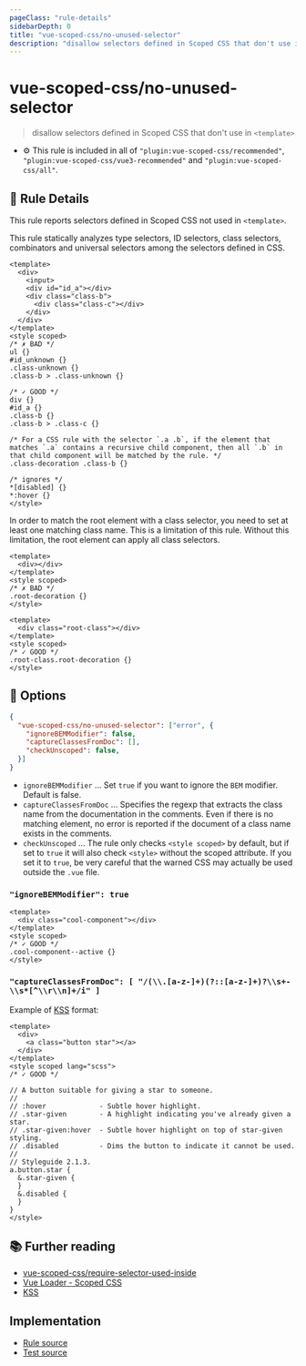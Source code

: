 ```yaml
---
pageClass: "rule-details"
sidebarDepth: 0
title: "vue-scoped-css/no-unused-selector"
description: "disallow selectors defined in Scoped CSS that don't use in `<template>`"
---
```

# vue-scoped-css/no-unused-selector

> disallow selectors defined in Scoped CSS that don't use in `<template>`

- :gear: This rule is included in all of `"plugin:vue-scoped-css/recommended"`, `"plugin:vue-scoped-css/vue3-recommended"` and `"plugin:vue-scoped-css/all"`.

## :book: Rule Details

This rule reports selectors defined in Scoped CSS not used in `<template>`.

This rule statically analyzes type selectors, ID selectors, class selectors, combinators and universal selectors among the selectors defined in CSS.

<eslint-code-block :rules="{'vue-scoped-css/no-unused-selector': ['error']}">

```vue
<template>
  <div>
    <input>
    <div id="id_a"></div>
    <div class="class-b">
      <div class="class-c"></div>
    </div>
  </div>
</template>
<style scoped>
/* ✗ BAD */
ul {}
#id_unknown {}
.class-unknown {}
.class-b > .class-unknown {}

/* ✓ GOOD */
div {}
#id_a {}
.class-b {}
.class-b > .class-c {}

/* For a CSS rule with the selector `.a .b`, if the element that matches `.a` contains a recursive child component, then all `.b` in that child component will be matched by the rule. */
.class-decoration .class-b {}

/* ignores */
*[disabled] {}
*:hover {}
</style>
```

</eslint-code-block>

In order to match the root element with a class selector, you need to set at least one matching class name.
This is a limitation of this rule. Without this limitation, the root element can apply all class selectors.

<eslint-code-block :rules="{'vue-scoped-css/no-unused-selector': ['error']}">

```vue
<template>
  <div></div>
</template>
<style scoped>
/* ✗ BAD */
.root-decoration {}
</style>
```

</eslint-code-block>

<eslint-code-block :rules="{'vue-scoped-css/no-unused-selector': ['error']}">

```vue
<template>
  <div class="root-class"></div>
</template>
<style scoped>
/* ✓ GOOD */
.root-class.root-decoration {}
</style>
```

</eslint-code-block>

## :wrench: Options

```json
{
  "vue-scoped-css/no-unused-selector": ["error", {
    "ignoreBEMModifier": false,
    "captureClassesFromDoc": [],
    "checkUnscoped": false,
  }]
}
```

- `ignoreBEMModifier` ... Set `true` if you want to ignore the `BEM` modifier. Default is false.
- `captureClassesFromDoc` ... Specifies the regexp that extracts the class name from the documentation in the comments. Even if there is no matching element, no error is reported if the document of a class name exists in the comments.
- `checkUnscoped` ... The rule only checks `<style scoped>` by default, but if set to `true` it will also check `<style>` without the scoped attribute. If you set it to `true`, be very careful that the warned CSS may actually be used outside the `.vue` file.

### `"ignoreBEMModifier": true`

<eslint-code-block :rules="{'vue-scoped-css/no-unused-selector': ['error', {ignoreBEMModifier: true}]}">

```vue
<template>
  <div class="cool-component"></div>
</template>
<style scoped>
/* ✓ GOOD */
.cool-component--active {}
</style>
```

</eslint-code-block>

### `"captureClassesFromDoc": [ "/(\\.[a-z-]+)(?::[a-z-]+)?\\s+-\\s*[^\\r\\n]+/i" ]`

Example of [KSS] format:

<eslint-code-block :rules="{'vue-scoped-css/no-unused-selector': ['error', {captureClassesFromDoc: ['/(\\.[a-z-]+)(?::[a-z-]+)?\\s+-\\s*[^\\r\\n]+/i']}]}">

```vue
<template>
  <div>
    <a class="button star"></a>
  </div>
</template>
<style scoped lang="scss">
/* ✓ GOOD */

// A button suitable for giving a star to someone.
//
// :hover             - Subtle hover highlight.
// .star-given        - A highlight indicating you've already given a star.
// .star-given:hover  - Subtle hover highlight on top of star-given styling.
// .disabled          - Dims the button to indicate it cannot be used.
//
// Styleguide 2.1.3.
a.button.star {
  &.star-given {
  }
  &.disabled {
  }
}
</style>
```

</eslint-code-block>

## :books: Further reading

- [vue-scoped-css/require-selector-used-inside]
- [Vue Loader - Scoped CSS]
- [KSS]

[Vue Loader - Scoped CSS]: https://vue-loader.vuejs.org/guide/scoped-css.html
[vue-scoped-css/require-selector-used-inside]: ./require-selector-used-inside.md
[KSS]: http://warpspire.com/kss/

## Implementation

- [Rule source](https://github.com/future-architect/eslint-plugin-vue-scoped-css/blob/master/lib/rules/no-unused-selector.ts)
- [Test source](https://github.com/future-architect/eslint-plugin-vue-scoped-css/blob/master/tests/lib/rules/no-unused-selector.js)
